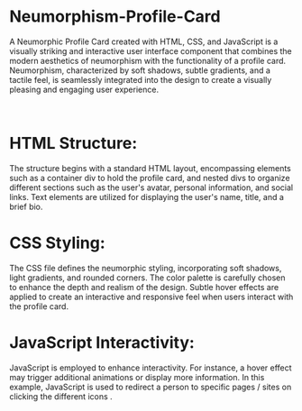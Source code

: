 # Neumorphism-Profile-Card

A Neumorphic Profile Card created with HTML, CSS, and JavaScript is a visually striking and interactive user interface component that combines the modern aesthetics of neumorphism with the functionality of a profile card. Neumorphism, characterized by soft shadows, subtle gradients, and a tactile feel, is seamlessly integrated into the design to create a visually pleasing and engaging user experience.

<br>

# HTML Structure:
The structure begins with a standard HTML layout, encompassing elements such as a container div to hold the profile card, and nested divs to organize different sections such as the user's avatar, personal information, and social links. Text elements are utilized for displaying the user's name, title, and a brief bio.




# CSS Styling:
The CSS file defines the neumorphic styling, incorporating soft shadows, light gradients, and rounded corners. The color palette is carefully chosen to enhance the depth and realism of the design. Subtle hover effects are applied to create an interactive and responsive feel when users interact with the profile card.



# JavaScript Interactivity:
JavaScript is employed to enhance interactivity. For instance, a hover effect may trigger additional animations or display more information. In this example, JavaScript is used to redirect a person to specific pages / sites on clicking the different icons .
